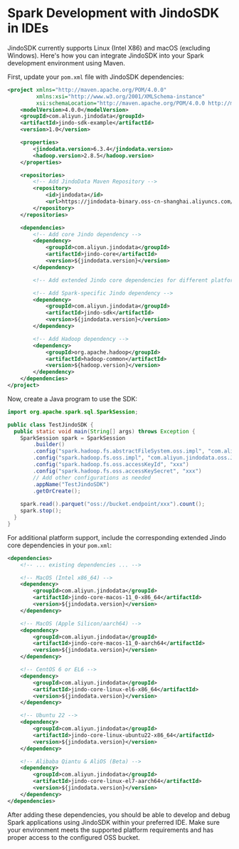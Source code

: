# Spark Development with JindoSDK in IDEs

JindoSDK currently supports Linux (Intel X86) and macOS (excluding Windows). Here's how you can integrate JindoSDK into your Spark development environment using Maven.

First, update your `pom.xml` file with JindoSDK dependencies:

```xml
<project xmlns="http://maven.apache.org/POM/4.0.0"
         xmlns:xsi="http://www.w3.org/2001/XMLSchema-instance"
         xsi:schemaLocation="http://maven.apache.org/POM/4.0.0 http://maven.apache.org/xsd/maven-4.0.0.xsd">
    <modelVersion>4.0.0</modelVersion>
    <groupId>com.aliyun.jindodata</groupId>
    <artifactId>jindo-sdk-example</artifactId>
    <version>1.0</version>

    <properties>
        <jindodata.version>6.3.4</jindodata.version>
        <hadoop.version>2.8.5</hadoop.version>
    </properties>

    <repositories>
        <!-- Add JindoData Maven Repository -->
        <repository>
            <id>jindodata</id>
            <url>https://jindodata-binary.oss-cn-shanghai.aliyuncs.com/mvn-repo/</url>
        </repository>
    </repositories>

    <dependencies>
        <!-- Add core Jindo dependency -->
        <dependency>
            <groupId>com.aliyun.jindodata</groupId>
            <artifactId>jindo-core</artifactId>
            <version>${jindodata.version}</version>
        </dependency>

        <!-- Add extended Jindo core dependencies for different platforms if needed -->

        <!-- Add Spark-specific Jindo dependency -->
        <dependency>
            <groupId>com.aliyun.jindodata</groupId>
            <artifactId>jindo-sdk</artifactId>
            <version>${jindodata.version}</version>
        </dependency>

        <!-- Add Hadoop dependency -->
        <dependency>
            <groupId>org.apache.hadoop</groupId>
            <artifactId>hadoop-common</artifactId>
            <version>${hadoop.version}</version>
        </dependency>
    </dependencies>
</project>
```

Now, create a Java program to use the SDK:

```java
import org.apache.spark.sql.SparkSession;

public class TestJindoSDK {
  public static void main(String[] args) throws Exception {
    SparkSession spark = SparkSession
        .builder()
        .config("spark.hadoop.fs.abstractFileSystem.oss.impl", "com.aliyun.jindodata.oss.OSS")
        .config("spark.hadoop.fs.oss.impl", "com.aliyun.jindodata.oss.JindoOssFileSystem")
        .config("spark.hadoop.fs.oss.accessKeyId", "xxx")
        .config("spark.hadoop.fs.oss.accessKeySecret", "xxx")
        // Add other configurations as needed
        .appName("TestJindoSDK")
        .getOrCreate();
    
    spark.read().parquet("oss://bucket.endpoint/xxx").count();
    spark.stop();
  }
}
```

For additional platform support, include the corresponding extended Jindo core dependencies in your `pom.xml`:

```xml
<dependencies>
    <!-- ... existing dependencies ... -->

    <!-- MacOS (Intel x86_64) -->
    <dependency>
        <groupId>com.aliyun.jindodata</groupId>
        <artifactId>jindo-core-macos-11_0-x86_64</artifactId>
        <version>${jindodata.version}</version>
    </dependency>

    <!-- MacOS (Apple Silicon/aarch64) -->
    <dependency>
        <groupId>com.aliyun.jindodata</groupId>
        <artifactId>jindo-core-macos-11_0-aarch64</artifactId>
        <version>${jindodata.version}</version>
    </dependency>

    <!-- CentOS 6 or EL6 -->
    <dependency>
        <groupId>com.aliyun.jindodata</groupId>
        <artifactId>jindo-core-linux-el6-x86_64</artifactId>
        <version>${jindodata.version}</version>
    </dependency>

    <!-- Ubuntu 22 -->
    <dependency>
        <groupId>com.aliyun.jindodata</groupId>
        <artifactId>jindo-core-linux-ubuntu22-x86_64</artifactId>
        <version>${jindodata.version}</version>
    </dependency>

    <!-- Alibaba Qiantu & AliOS (Beta) -->
    <dependency>
        <groupId>com.aliyun.jindodata</groupId>
        <artifactId>jindo-core-linux-el7-aarch64</artifactId>
        <version>${jindodata.version}</version>
    </dependency>
</dependencies>
```

After adding these dependencies, you should be able to develop and debug Spark applications using JindoSDK within your preferred IDE. Make sure your environment meets the supported platform requirements and has proper access to the configured OSS bucket.